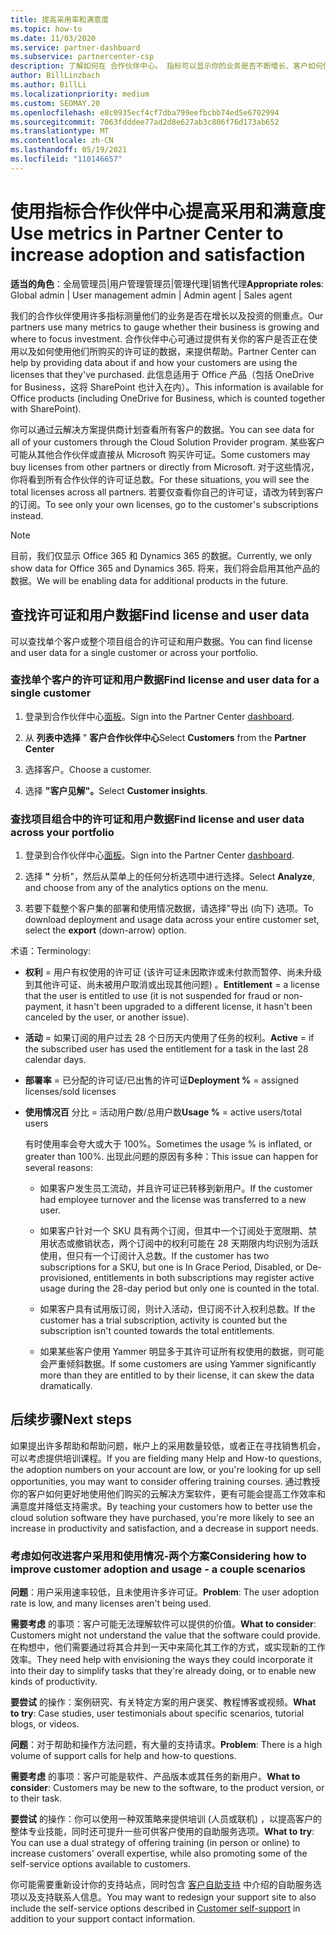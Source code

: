 ```yaml
---
title: 提高采用率和满意度
ms.topic: how-to
ms.date: 11/03/2020
ms.service: partner-dashboard
ms.subservice: partnercenter-csp
description: 了解如何在 合作伙伴中心。 指标可以显示你的业务是否不断增长、客户如何使用其许可证，以及在何处专注于投资。
author: BillLinzbach
ms.author: BillLi
ms.localizationpriority: medium
ms.custom: SEOMAY.20
ms.openlocfilehash: e8c0935ecf4cf7dba799eefbcbb74ed5e6702994
ms.sourcegitcommit: 7063fdddee77ad2d8e627ab3c806f76d173ab652
ms.translationtype: MT
ms.contentlocale: zh-CN
ms.lasthandoff: 05/19/2021
ms.locfileid: "110146657"
---
```

# <a name="use-metrics-in-partner-center-to-increase-adoption-and-satisfaction"></a><span data-ttu-id="30be8-104">使用指标合作伙伴中心提高采用和满意度</span><span class="sxs-lookup"><span data-stu-id="30be8-104">Use metrics in Partner Center to increase adoption and satisfaction</span></span>

<span data-ttu-id="30be8-105">**适当的角色**：全局管理员|用户管理管理员|管理代理|销售代理</span><span class="sxs-lookup"><span data-stu-id="30be8-105">**Appropriate roles**: Global admin | User management admin | Admin agent | Sales agent</span></span>

<span data-ttu-id="30be8-106">我们的合作伙伴使用许多指标测量他们的业务是否在增长以及投资的侧重点。</span><span class="sxs-lookup"><span data-stu-id="30be8-106">Our partners use many metrics to gauge whether their business is growing and where to focus investment.</span></span> <span data-ttu-id="30be8-107">合作伙伴中心可通过提供有关你的客户是否正在使用以及如何使用他们所购买的许可证的数据，来提供帮助。</span><span class="sxs-lookup"><span data-stu-id="30be8-107">Partner Center can help by providing data about if and how your customers are using the licenses that they've purchased.</span></span> <span data-ttu-id="30be8-108">此信息适用于 Office 产品（包括 OneDrive for Business，这将 SharePoint 也计入在内）。</span><span class="sxs-lookup"><span data-stu-id="30be8-108">This information is available for Office products (including OneDrive for Business, which is counted together with SharePoint).</span></span>

<span data-ttu-id="30be8-109">你可以通过云解决方案提供商计划查看所有客户的数据。</span><span class="sxs-lookup"><span data-stu-id="30be8-109">You can see data for all of your customers through the Cloud Solution Provider program.</span></span> <span data-ttu-id="30be8-110">某些客户可能从其他合作伙伴或直接从 Microsoft 购买许可证。</span><span class="sxs-lookup"><span data-stu-id="30be8-110">Some customers may buy licenses from other partners or directly from Microsoft.</span></span> <span data-ttu-id="30be8-111">对于这些情况，你将看到所有合作伙伴的许可证总数。</span><span class="sxs-lookup"><span data-stu-id="30be8-111">For these situations, you will see the total licenses across all partners.</span></span> <span data-ttu-id="30be8-112">若要仅查看你自己的许可证，请改为转到客户的订阅。</span><span class="sxs-lookup"><span data-stu-id="30be8-112">To see only your own licenses, go to the customer's subscriptions instead.</span></span>

> [!NOTE]  
> <span data-ttu-id="30be8-113">目前，我们仅显示 Office 365 和 Dynamics 365 的数据。</span><span class="sxs-lookup"><span data-stu-id="30be8-113">Currently, we only show data for Office 365 and Dynamics 365.</span></span> <span data-ttu-id="30be8-114">将来，我们将会启用其他产品的数据。</span><span class="sxs-lookup"><span data-stu-id="30be8-114">We will be enabling data for additional products in the future.</span></span>

## <a name="find-license-and-user-data"></a><span data-ttu-id="30be8-115">查找许可证和用户数据</span><span class="sxs-lookup"><span data-stu-id="30be8-115">Find license and user data</span></span>

<span data-ttu-id="30be8-116">可以查找单个客户或整个项目组合的许可证和用户数据。</span><span class="sxs-lookup"><span data-stu-id="30be8-116">You can find license and user data for a single customer or across your portfolio.</span></span>

### <a name="find-license-and-user-data-for-a-single-customer"></a><span data-ttu-id="30be8-117">查找单个客户的许可证和用户数据</span><span class="sxs-lookup"><span data-stu-id="30be8-117">Find license and user data for a single customer</span></span>

1. <span data-ttu-id="30be8-118">登录到合作伙伴中心[面板](https://partner.microsoft.com/dashboard)。</span><span class="sxs-lookup"><span data-stu-id="30be8-118">Sign into the Partner Center [dashboard](https://partner.microsoft.com/dashboard).</span></span>

2. <span data-ttu-id="30be8-119">从 **列表中选择** " **客户合作伙伴中心**</span><span class="sxs-lookup"><span data-stu-id="30be8-119">Select **Customers** from the **Partner Center**</span></span>

3. <span data-ttu-id="30be8-120">选择客户。</span><span class="sxs-lookup"><span data-stu-id="30be8-120">Choose a customer.</span></span>

4. <span data-ttu-id="30be8-121">选择 **"客户见解"。**</span><span class="sxs-lookup"><span data-stu-id="30be8-121">Select **Customer insights**.</span></span>

### <a name="find-license-and-user-data-across-your-portfolio"></a><span data-ttu-id="30be8-122">查找项目组合中的许可证和用户数据</span><span class="sxs-lookup"><span data-stu-id="30be8-122">Find license and user data across your portfolio</span></span>

1. <span data-ttu-id="30be8-123">登录到合作伙伴中心[面板](https://partner.microsoft.com/dashboard)。</span><span class="sxs-lookup"><span data-stu-id="30be8-123">Sign into the Partner Center [dashboard](https://partner.microsoft.com/dashboard).</span></span>

2. <span data-ttu-id="30be8-124">选择 **"** 分析"，然后从菜单上的任何分析选项中进行选择。</span><span class="sxs-lookup"><span data-stu-id="30be8-124">Select **Analyze**, and choose from any of the analytics options on the menu.</span></span>

3. <span data-ttu-id="30be8-125">若要下载整个客户集的部署和使用情况数据，请选择"导出 (向下) 选项。</span><span class="sxs-lookup"><span data-stu-id="30be8-125">To download deployment and usage data across your entire customer set, select the **export** (down-arrow) option.</span></span>

<span data-ttu-id="30be8-126">术语：</span><span class="sxs-lookup"><span data-stu-id="30be8-126">Terminology:</span></span>

- <span data-ttu-id="30be8-127">**权利** = 用户有权使用的许可证 (该许可证未因欺诈或未付款而暂停、尚未升级到其他许可证、尚未被用户取消或出现其他问题) 。</span><span class="sxs-lookup"><span data-stu-id="30be8-127">**Entitlement** = a license that the user is entitled to use (it is not suspended for fraud or non-payment, it hasn't been upgraded to a different license, it hasn't been canceled by the user, or another issue).</span></span>

- <span data-ttu-id="30be8-128">**活动** = 如果订阅的用户过去 28 个日历天内使用了任务的权利。</span><span class="sxs-lookup"><span data-stu-id="30be8-128">**Active** = if the subscribed user has used the entitlement for a task in the last 28 calendar days.</span></span>

- <span data-ttu-id="30be8-129">**部署率** = 已分配的许可证/已出售的许可证</span><span class="sxs-lookup"><span data-stu-id="30be8-129">**Deployment %** = assigned licenses/sold licenses</span></span>

- <span data-ttu-id="30be8-130">**使用情况百** 分比 = 活动用户数/总用户数</span><span class="sxs-lookup"><span data-stu-id="30be8-130">**Usage %** = active users/total users</span></span>

   <span data-ttu-id="30be8-131">有时使用率会夸大或大于 100%。</span><span class="sxs-lookup"><span data-stu-id="30be8-131">Sometimes the usage % is inflated, or greater than 100%.</span></span> <span data-ttu-id="30be8-132">出现此问题的原因有多种：</span><span class="sxs-lookup"><span data-stu-id="30be8-132">This issue can happen for several reasons:</span></span>

  - <span data-ttu-id="30be8-133">如果客户发生员工流动，并且许可证已转移到新用户。</span><span class="sxs-lookup"><span data-stu-id="30be8-133">If the customer had employee turnover and the license was transferred to a new user.</span></span>

  - <span data-ttu-id="30be8-134">如果客户针对一个 SKU 具有两个订阅，但其中一个订阅处于宽限期、禁用状态或撤销状态，两个订阅中的权利可能在 28 天期限内均识别为活跃使用，但只有一个订阅计入总数。</span><span class="sxs-lookup"><span data-stu-id="30be8-134">If the customer has two subscriptions for a SKU, but one is In Grace Period, Disabled, or De-provisioned, entitlements in both subscriptions may register active usage during the 28-day period but only one is counted in the total.</span></span>

  - <span data-ttu-id="30be8-135">如果客户具有试用版订阅，则计入活动，但订阅不计入权利总数。</span><span class="sxs-lookup"><span data-stu-id="30be8-135">If the customer has a trial subscription, activity is counted but the subscription isn't counted towards the total entitlements.</span></span>

  - <span data-ttu-id="30be8-136">如果某些客户使用 Yammer 明显多于其许可证所有权使用的数据，则可能会严重倾斜数据。</span><span class="sxs-lookup"><span data-stu-id="30be8-136">If some customers are using Yammer significantly more than they are entitled to by their license, it can skew the data dramatically.</span></span>

## <a name="next-steps"></a><span data-ttu-id="30be8-137">后续步骤</span><span class="sxs-lookup"><span data-stu-id="30be8-137">Next steps</span></span>

<span data-ttu-id="30be8-138">如果提出许多帮助和帮助问题，帐户上的采用数量较低，或者正在寻找销售机会，可以考虑提供培训课程。</span><span class="sxs-lookup"><span data-stu-id="30be8-138">If you are fielding many Help and How-to questions, the adoption numbers on your account are low, or you're looking for up sell opportunities, you may want to consider offering training courses.</span></span> <span data-ttu-id="30be8-139">通过教授你的客户如何更好地使用他们购买的云解决方案软件，更有可能会提高工作效率和满意度并降低支持需求。</span><span class="sxs-lookup"><span data-stu-id="30be8-139">By teaching your customers how to better use the cloud solution software they have purchased, you're more likely to see an increase in productivity and satisfaction, and a decrease in support needs.</span></span>

### <a name="considering-how-to-improve-customer-adoption-and-usage---a-couple-scenarios"></a><span data-ttu-id="30be8-140">考虑如何改进客户采用和使用情况-两个方案</span><span class="sxs-lookup"><span data-stu-id="30be8-140">Considering how to improve customer adoption and usage - a couple scenarios</span></span>

<span data-ttu-id="30be8-141">**问题**：用户采用速率较低，且未使用许多许可证。</span><span class="sxs-lookup"><span data-stu-id="30be8-141">**Problem**: The user adoption rate is low, and many licenses aren't being used.</span></span>

<span data-ttu-id="30be8-142">**需要考虑** 的事项：客户可能无法理解软件可以提供的价值。</span><span class="sxs-lookup"><span data-stu-id="30be8-142">**What to consider**: Customers might not understand the value that the software could provide.</span></span> <span data-ttu-id="30be8-143">在构想中，他们需要通过将其合并到一天中来简化其工作的方式，或实现新的工作效率。</span><span class="sxs-lookup"><span data-stu-id="30be8-143">They need help with envisioning the ways they could incorporate it into their day to simplify tasks that they're already doing, or to enable new kinds of productivity.</span></span>

<span data-ttu-id="30be8-144">**要尝试** 的操作：案例研究、有关特定方案的用户褒奖、教程博客或视频。</span><span class="sxs-lookup"><span data-stu-id="30be8-144">**What to try**: Case studies, user testimonials about specific scenarios, tutorial blogs, or videos.</span></span>

<span data-ttu-id="30be8-145">**问题**：对于帮助和操作方法问题，有大量的支持请求。</span><span class="sxs-lookup"><span data-stu-id="30be8-145">**Problem**: There is a high volume of support calls for help and how-to questions.</span></span>

<span data-ttu-id="30be8-146">**需要考虑** 的事项：客户可能是软件、产品版本或其任务的新用户。</span><span class="sxs-lookup"><span data-stu-id="30be8-146">**What to consider**: Customers may be new to the software, to the product version, or to their task.</span></span>

<span data-ttu-id="30be8-147">**要尝试** 的操作：你可以使用一种双策略来提供培训 (人员或联机) ，以提高客户的整体专业技能，同时还可提升一些可供客户使用的自助服务选项。</span><span class="sxs-lookup"><span data-stu-id="30be8-147">**What to try**: You can use a dual strategy of offering training (in person or online) to increase customers' overall expertise, while also promoting some of the self-service options available to customers.</span></span>

<span data-ttu-id="30be8-148">你可能需要重新设计你的支持站点，同时包含 [客户自助支持](customer-self-support.md) 中介绍的自助服务选项以及支持联系人信息。</span><span class="sxs-lookup"><span data-stu-id="30be8-148">You may want to redesign your support site to also include the self-service options described in [Customer self-support](customer-self-support.md) in addition to your support contact information.</span></span>

